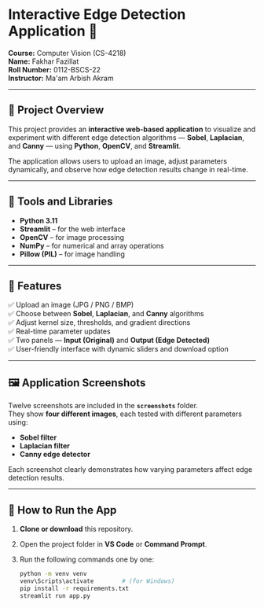 # Interactive Edge Detection Application 🧠
**Course:** Computer Vision (CS-4218)  
**Name:** Fakhar Fazillat  
**Roll Number:** 0112-BSCS-22  
**Instructor:** Ma'am Arbish Akram  

---

## 📘 Project Overview
This project provides an **interactive web-based application** to visualize and experiment with different edge detection algorithms — **Sobel**, **Laplacian**, and **Canny** — using **Python**, **OpenCV**, and **Streamlit**.

The application allows users to upload an image, adjust parameters dynamically, and observe how edge detection results change in real-time.

---

## 🧰 Tools and Libraries
- **Python 3.11**  
- **Streamlit** – for the web interface  
- **OpenCV** – for image processing  
- **NumPy** – for numerical and array operations  
- **Pillow (PIL)** – for image handling  

---

## 🌟 Features
✅ Upload an image (JPG / PNG / BMP)  
✅ Choose between **Sobel**, **Laplacian**, and **Canny** algorithms  
✅ Adjust kernel size, thresholds, and gradient directions  
✅ Real-time parameter updates  
✅ Two panels — **Input (Original)** and **Output (Edge Detected)**  
✅ User-friendly interface with dynamic sliders and download option  

---

## 🖼️ Application Screenshots
Twelve screenshots are included in the **`screenshots`** folder.  
They show **four different images**, each tested with different parameters using:  
- **Sobel filter**  
- **Laplacian filter**  
- **Canny edge detector**

Each screenshot clearly demonstrates how varying parameters affect edge detection results.

---

## 🧩 How to Run the App
1. **Clone or download** this repository.  
2. Open the project folder in **VS Code** or **Command Prompt**.  
3. Run the following commands one by one:

   ```bash
   python -m venv venv
   venv\Scripts\activate        # (for Windows)
   pip install -r requirements.txt
   streamlit run app.py
